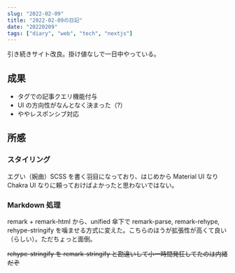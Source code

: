 ```yaml
---
slug: "2022-02-09"
title: "2022-02-09の日記"
date: "20220209"
tags: ["diary", "web", "tech", "nextjs"]
---
```


引き続きサイト改良。掛け値なしで一日中やっている。

## 成果

- タグでの記事クエリ機能付与
- UI の方向性がなんとなく決まった（?）
- ややレスポンシブ対応

## 所感

### スタイリング

エグい（婉曲）SCSS を書く羽目になっており、はじめから Material UI なり Chakra UI なりに頼っておけばよかったと思わないではない。

### Markdown 処理

remark + remark-html から、unified 傘下で remark-parse, remark-rehype, rehype-stringify を噛ませる方式に変えた。こちらのほうが拡張性が高くて良い（らしい）。ただちょっと面倒。

~~rehype-stringify を remark-stringify と勘違いして小一時間発狂してたのは内緒だぞ~~
